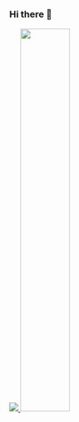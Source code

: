 ### Hi there 👋

<a href="s">
  <img src="https://github-readme-stats.vercel.app/api/top-langs/?username=dkssud8150&exclude_repo=figure-2.github.io&layout=compact&theme=tokyonight" />
</a>
<a href="s">
  <img src="https://github-readme-stats.vercel.app/api?username=figure-2&theme=tokyonight&show_icons=true" width="42%" />
</a>
